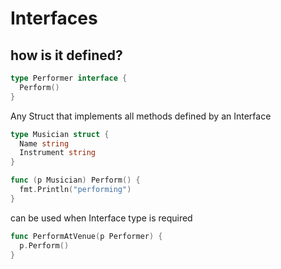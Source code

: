 # Interfaces

## how is it defined?

```go
type Performer interface {
  Perform()
}
```

Any Struct that implements all methods defined by an Interface 
```go
type Musician struct {
  Name string
  Instrument string
}

func (p Musician) Perform() {
  fmt.Println("performing")
}
```

can be used when Interface type is required
```go
func PerformAtVenue(p Performer) {
  p.Perform()
}
```
